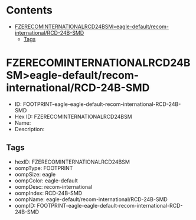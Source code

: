 



Contents
========

* [FZERECOMINTERNATIONALRCD24BSM>eagle-default/recom-international/RCD-24B-SMD](#fzerecominternationalrcd24bsmeagle-defaultrecom-internationalrcd-24b-smd)
	* [Tags](#tags)

# FZERECOMINTERNATIONALRCD24BSM>eagle-default/recom-international/RCD-24B-SMD

- ID: FOOTPRINT-eagle-eagle-default-recom-international-RCD-24B-SMD
- Hex ID: FZERECOMINTERNATIONALRCD24BSM
- Name: 
- Description: 

## Tags

- hexID: FZERECOMINTERNATIONALRCD24BSM
- oompType: FOOTPRINT
- oompSize: eagle
- oompColor: eagle-default
- oompDesc: recom-international
- oompIndex: RCD-24B-SMD
- oompName: eagle-default/recom-international/RCD-24B-SMD
- oompID: FOOTPRINT-eagle-eagle-default-recom-international-RCD-24B-SMD
